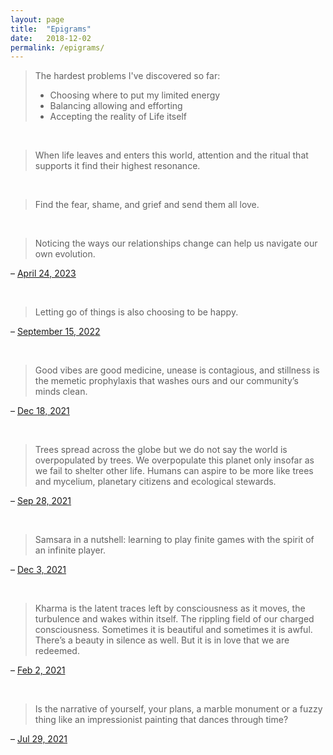 ```yaml
---
layout: page
title:  "Epigrams"
date:   2018-12-02
permalink: /epigrams/
---
```


> The hardest problems I've discovered so far:
> - Choosing where to put my limited energy
> - Balancing allowing and efforting 
> - Accepting the reality of Life itself

<br>

> When life leaves and enters this world, attention and the ritual that supports it find their highest resonance.

<br> 

> Find the fear, shame, and grief and send them all love.

<br> 

> Noticing the ways our relationships change can help us navigate our own evolution.

– [April 24, 2023](https://twitter.com/kharmabum/status/1650698722865745926) 

<br> 

> Letting go of things is also choosing to be happy.

– [September 15, 2022](https://twitter.com/kharmabum/status/1570668338233348102)

<br>

> Good vibes are good medicine, unease is contagious, and stillness is the memetic prophylaxis that washes ours and our community’s minds clean.

– [Dec 18, 2021](https://twitter.com/kharmabum/status/1472452127372894211)

<br>

> Trees spread across the globe but we do not say the world is overpopulated by trees. We overpopulate this planet only insofar as we fail to shelter other life. Humans can aspire to be more like trees and mycelium, planetary citizens and ecological stewards.

– [Sep 28, 2021](https://twitter.com/kharmabum/status/1442933406984130563)

<br>

> Samsara in a nutshell: learning to play finite games with the spirit of an infinite player.

– [Dec 3, 2021](https://twitter.com/kharmabum/status/1466844612266369024)

<br>

> Kharma is the latent traces left by consciousness as it moves, the turbulence and wakes within itself. The rippling field of our charged consciousness. Sometimes it is beautiful and sometimes it is awful. There’s a beauty in silence as well. But it is in love that we are redeemed.

– [Feb 2, 2021](https://twitter.com/kharmabum/status/1356840010071199748)

<br>

> Is the narrative of yourself, your plans, a marble monument or a fuzzy thing like an impressionist painting that dances through time?

– [Jul 29, 2021](https://twitter.com/kharmabum/status/1420941599769432068)
